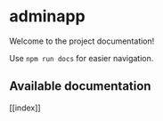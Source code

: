 # adminapp

Welcome to the project documentation!

Use `npm run docs` for easier navigation.

## Available documentation

[[index]]

